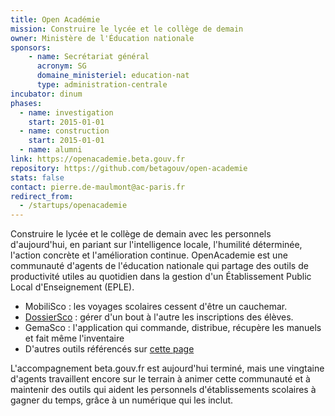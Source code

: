 ```yaml
---
title: Open Académie
mission: Construire le lycée et le collège de demain
owner: Ministère de l'Éducation nationale
sponsors: 
    - name: Secrétariat général
      acronym: SG
      domaine_ministeriel: education-nat
      type: administration-centrale
incubator: dinum
phases:
  - name: investigation
    start: 2015-01-01
  - name: construction
    start: 2015-01-01    
  - name: alumni
link: https://openacademie.beta.gouv.fr
repository: https://github.com/betagouv/open-academie
stats: false
contact: pierre.de-maulmont@ac-paris.fr
redirect_from:
  - /startups/openacademie
---
```


Construire le lycée et le collège de demain avec les personnels d'aujourd'hui, en pariant sur l'intelligence locale, l'humilité déterminée, l'action concrète et l'amélioration continue. OpenAcademie est une communauté d'agents de l'éducation nationale qui partage des outils de productivité utiles au quotidien dans la gestion d'un Établissement Public Local d'Enseignement (EPLE).

- MobiliSco : les voyages scolaires cessent d'être un cauchemar.
- <a href="https://beta.gouv.fr/startups/dossiersco.html">DossierSco</a> : gérer d'un bout à l'autre les inscriptions des élèves.
- GemaSco : l'application qui commande, distribue, récupère les manuels et fait même l'inventaire 
- D'autres outils référencés sur [cette page](https://openacademie.beta.gouv.fr/outils/)

L'accompagnement beta.gouv.fr est aujourd'hui terminé, mais une vingtaine d'agents travaillent encore sur le terrain à animer cette communauté et à maintenir des outils qui aident les personnels d'établissements scolaires à gagner du temps, grâce à un numérique qui les inclut. 
